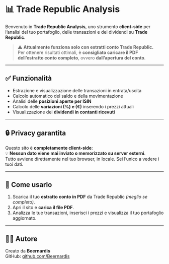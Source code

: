 # 📊 Trade Republic Analysis

Benvenuto in **Trade Republic Analysis**, uno strumento **client-side** per l’analisi del tuo portafoglio, delle transazioni e dei dividendi su **Trade Republic**.

> ⚠️ **Attualmente funziona solo con estratti conto Trade Republic.**  
> Per ottenere risultati ottimali, è **consigliato caricare il PDF dell’estratto conto completo**, ovvero **dall’apertura del conto**.

---

## ✅ Funzionalità

- Estrazione e visualizzazione delle transazioni in entrata/uscita
- Calcolo automatico del saldo e della movimentazione
- Analisi delle **posizioni aperte per ISIN**
- Calcolo delle **variazioni (%) e (€)** inserendo i prezzi attuali
- Visualizzazione dei **dividendi in contanti ricevuti**

---

## 🔒 Privacy garantita

Questo sito è **completamente client-side**:  
💡 **Nessun dato viene mai inviato o memorizzato su server esterni**.  
Tutto avviene direttamente nel tuo browser, in locale. Sei l’unico a vedere i tuoi dati.

---

## 🚀 Come usarlo

1. Scarica il tuo **estratto conto in PDF** da Trade Republic *(meglio se completo)*.
2. Apri il sito e **carica il file PDF**.
3. Analizza le tue transazioni, inserisci i prezzi e visualizza il tuo portafoglio aggiornato.

---

## 👨‍💻 Autore

Creato da **Beernardis**  
GitHub: [github.com/Beernardis](https://github.com/Beernardis)
